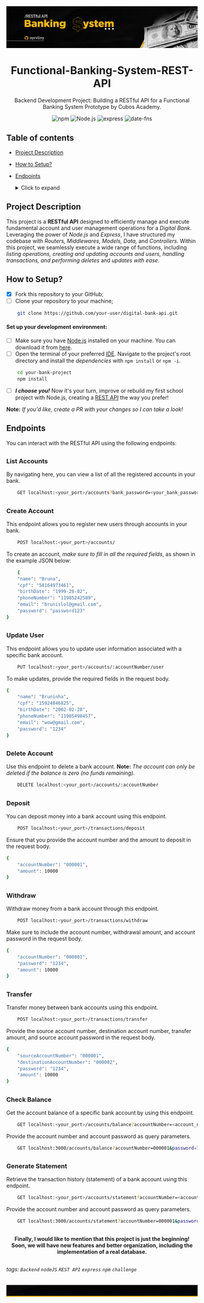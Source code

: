 <div align="center">
  <img alt="GitHub Banner" src="https://github.com/Nyrvlivy/Functional-Banking-System-REST-API/raw/main/bank-banner2.jpg">
</div>

<h1 align="center">Functional-Banking-System-REST-API</h1>
<p align="center">Backend Development Project: Building a RESTful API for a Functional Banking System Prototype by Cubos Academy.</p>

<div align="center">
  
  ![npm](https://img.shields.io/badge/npm-v10.1.0-blue)
  ![Node.js](https://img.shields.io/badge/Node.js-v18.18.0-green)
  ![express](https://img.shields.io/badge/express-v4.18.2-brightgreen)
  ![date-fns](https://img.shields.io/badge/date--fns-v2.30.0-blue)
  
</div>

##

## Table of contents

* [Project Description](#project-description)
* [How to Setup?](#how-to-setup)
* [Endpoints](#endpoints)
    <details>
    <summary>Click to expand</summary>

  - [List Accounts](#list-accounts)
  - [Create Account](#create-account)
  - [Update User](#update-user)
  - [Delete Account](#delete-account)
  - [Deposit](#deposit)
  - [Withdraw](#withdraw)
  - [Transfer](#transfer)
  - [Check Balance](#check-balance)
  - [Generate Statement](#generate-statement)

  </details>
  
##

## Project Description

This project is a **RESTful API** designed to efficiently manage and execute fundamental account and user management operations for a _Digital Bank_. Leveraging the power of *Node.js* and *Express*, I have structured my codebase with _Routers, Middlewares, Models, Data,_ and _Controllers_. Within this project, we seamlessly execute a wide range of functions, including _listing operations, creating and updating accounts and users, handling transactions, and performing deletes_ and _updates with ease_.

##

## How to Setup?

- [x] Fork this repository to your GitHub;
- [ ] Clone your repository to your machine;
      
```bash
    git clone https://github.com/your-user/digital-bank-api.git
```

#### Set up your development environment:
- [ ] Make sure you have [Node.js](https://nodejs.org/) installed on your machine. You can download it from [here](https://nodejs.org/).
- [ ] Open the terminal of your preferred [IDE](https://www.codecademy.com/article/what-is-an-ide). Navigate to the project's root directory and install the _dependencies_ with `npm install` or `npm -i`.
```bash
    cd your-bank-project
    npm install
```
- [ ] _**I choose you!**_ Now it's your turn, improve or rebuild my first school project with Node.js, creating a [REST API](https://www.redhat.com/en/topics/api/what-is-a-rest-api) the way you prefer!

**Note:** _If you'd like, create a PR with your changes so I can take a look!_

##

## Endpoints

You can interact with the RESTful API using the following endpoints:

##

### List Accounts
By navigating here, you can view a list of all the registered accounts in your bank.
```sh
    GET localhost:<your_port>/accounts?bank_password=<your_bank_password>
```
##

### Create Account

This endpoint allows you to register new users through accounts in your bank.
```sh
    POST localhost:<your_port>/accounts/
```
To create an account, _make sure to fill in all the required fields_, as shown in the example JSON below:
```sh
    {
    "name": "Bruna",
    "cpf": "58164973461",
    "birthDate": "1999-28-02",
    "phoneNumber": "11985242589",
    "email": "brunislol@gmail.com",
    "password": "password123"
}
```
##

### Update User

This endpoint allows you to update user information associated with a specific bank account. 
```sh
    PUT localhost:<your_port>/accounts/:accountNumber/user
```
To make updates, provide the required fields in the request body.
```sh
{
    "name": "Bruninha",
    "cpf": "15924846825",
    "birthDate": "2002-02-28",
    "phoneNumber": "11985498457",
    "email": "wow@gmail.com",
    "password": "1234"
}
```
##

### Delete Account

Use this endpoint to delete a bank account. 
**Note:** _The account can only be deleted if the balance is zero (no funds remaining)._
```sh
    DELETE localhost:<your_port>/accounts/:accountNumber
```
##

### Deposit

You can deposit money into a bank account using this endpoint. 
```sh
    POST localhost:<your_port>/transactions/deposit
```
Ensure that you provide the account number and the amount to deposit in the request body.
```sh
{
    "accountNumber": "000001",
    "amount": 10000
}
```
##

### Withdraw

Withdraw money from a bank account through this endpoint.
```sh
    POST localhost:<your_port>/transactions/withdraw
```
Make sure to include the account number, withdrawal amount, and account password in the request body.
```sh
{
    "accountNumber": "000001",
    "password": "1234",
    "amount": 10000
}
```
##

### Transfer

Transfer money between bank accounts using this endpoint. 
```sh
    POST localhost:<your_port>/transactions/transfer
```
Provide the source account number, destination account number, transfer amount, and source account password in the request body.
```sh
{
    "sourceAccountNumber": "000001",
    "destinationAccountNumber": "000002",
    "password": "1234",
    "amount": 10000
}
```
##

### Check Balance

Get the account balance of a specific bank account by using this endpoint. 
```sh
    GET localhost:<your_port>/accounts/balance?accountNumber=<account_number>&password=<account_password>
```
Provide the account number and account password as query parameters.
```sh
    GET localhost:3000/accounts/balance?accountNumber=000001&password=1234
```

##

### Generate Statement

Retrieve the transaction history (statement) of a bank account using this endpoint. 
```sh
    GET localhost:<your_port>/accounts/statement?accountNumber=<account_number>&password=<account_password>
```
Provide the account number and account password as query parameters.
```sh
    GET localhost:3000/accounts/statement?accountNumber=000001&password=1234
```

##

<div align="center">
  
  **Finally, I would like to mention that this project is just the beginning! Soon, we will have new features and better organization, including the implementation of a real database.**
  
</div>

##
    
###### tags: `Backend` `nodeJS` `REST API` `express` `npm` `challenge`

<div align="center">
  <img alt="GitHub Banner" src="https://github.com/Nyrvlivy/Functional-Banking-System-REST-API/raw/main/bank-footer.jpg">
</div>

